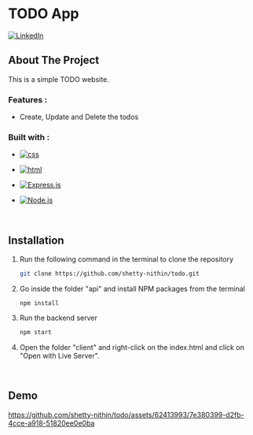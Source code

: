 # TODO App

[![LinkedIn][linkedin-shield]][linkedin-url]
<br/>

## About The Project
This is a simple TODO website.
<br/>

### Features : 
* Create, Update and Delete the todos

### Built with : 

* [![css][CSS]][css-url]

* [![html][HTML]][html-url]

* [![Express.js][Express.js]][Express-url]

* [![Node.js][Node.js]][Node-url]

<br/>

## Installation

1. Run the following command in the terminal to clone the repository
   ```sh
   git clone https://github.com/shetty-nithin/todo.git
   ```

2. Go inside the folder "api" and install NPM packages from the terminal
   ```
   npm install
   ```
3. Run the backend server
   ```javascript
   npm start

4. Open the folder "client" and right-click on the index.html and click on "Open with Live Server".

<br/>

## Demo
https://github.com/shetty-nithin/todo/assets/62413993/7e380399-d2fb-4cce-a918-51820ee0e0ba


<!-- MARKDOWN LINKS -->
[css]: https://img.shields.io/badge/css-2862E9?style=for-the-badge&logo=css&logoColor=9FCC8D
[css-url]: https://css.com/

[html]: https://img.shields.io/badge/html-DD4B25?style=for-the-badge&logo=html&logoColor=DD4B25
[html-url]: https://html.com/

[linkedin-shield]: https://img.shields.io/badge/-LinkedIn-black.svg?style=for-the-badge&logo=linkedin&colorB=0072b1
[linkedin-url]: https://www.linkedin.com/in/shetty-nithin/

[Express.js]: https://img.shields.io/badge/Express.js-D1D3D4?style=for-the-badge&logo=express&logoColor=4FC08D
[Express-url]: https://expressjs.com/

[Node.js]: https://img.shields.io/badge/Node.js-215732?style=for-the-badge&logo=nodedotjs&logoColor=61DAFB
[Node-url]: https://nodejs.org/en/

